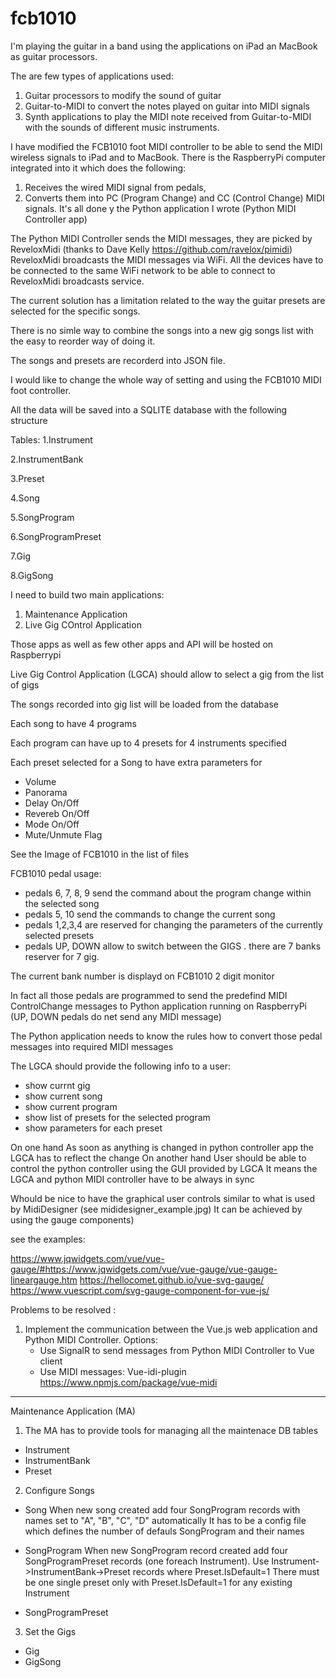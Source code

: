 # fcb1010

I'm playing the guitar in a band using the applications on iPad an MacBook as guitar processors.

The are few types of applications used:
  1. Guitar processors to modify the sound of guitar
  2. Guitar-to-MIDI to convert the notes played on guitar into MIDI signals
  3. Synth applications to play the MIDI note received from Guitar-to-MIDI with the sounds of different music instruments.

I have modified the FCB1010 foot MIDI controller to be able to send the MIDI wireless signals 
to iPad and to MacBook. There is the RaspberryPi computer integrated into it which does the following:
  1. Receives the wired MIDI signal from pedals,
  2. Converts them into PC (Program Change) and CC (Control Change) MIDI signals. 
It's all done y the Python application I wrote (Python MIDI Controller app)

The Python MIDI Controller sends the MIDI messages, they are picked by ReveloxMidi 
(thanks to Dave Kelly https://github.com/ravelox/pimidi)
ReveloxMidi broadcasts the MIDI messages via WiFi. 
All the devices have to be connected to the same WiFi network to be able to connect to ReveloxMidi broadcasts service.


The current solution has a limitation related to the way the guitar presets are selected for the specific songs.

There is no simle way to combine the songs into a new gig songs list with the easy to reorder way of doing it.


The songs and presets are recorderd into JSON file.

I would like to change the whole way of setting and using the FCB1010 MIDI foot controller.


All the data will be saved into a SQLITE database with the following structure

Tables:
1.Instrument
  
2.InstrumentBank

3.Preset

4.Song

5.SongProgram

6.SongProgramPreset

7.Gig

8.GigSong


I need to build two main applications:

1. Maintenance Application
2. Live Gig COntrol Application

Those apps as well as few other apps and API will be hosted on Raspberrypi


Live Gig Control Application (LGCA) should allow to select a gig from the list of gigs 

The songs recorded into gig list will be loaded from the database

Each song to have 4 programs

Each program can have up to 4 presets for 4 instruments specified

Each preset selected for a Song to have extra parameters for 
  - Volume
  - Panorama
  - Delay On/Off
  - Revereb On/Off 
  - Mode On/Off
  - Mute/Unmute Flag 

See the Image of FCB1010 in the list of files

FCB1010 pedal usage:
- pedals 6, 7, 8, 9 send the command about the program change within the selected song
- pedals 5, 10 send the commands to change the current song
- pedals 1,2,3,4 are reserved for changing the parameters of the currently selected presets
- pedals UP, DOWN allow to switch between the GIGS . there are 7 banks reserver for 7 gig.

The current bank number is displayd on FCB1010 2 digit monitor 

In fact all those pedals are programmed to send the predefind MIDI ControlChange messages to Python application running on RaspberryPi
(UP, DOWN pedals do net send any MIDI message)

The Python application needs to know the rules how to convert those pedal messages into required MIDI messages


The LGCA should provide the following info to a user:

- show currnt gig
- show current song
- show current program
- show list of presets for the selected program
- show parameters for each preset

On one hand As soon as anything is changed in python controller app the LGCA has to reflect the change
On another hand User should be able to control the python controller using the GUI provided by LGCA
It means the LGCA and python MIDI controller have to be always in sync


Whould be nice to have the graphical user controls similar to what is used by MidiDesigner (see mididesigner_example.jpg)
It can be achieved by using the gauge components)

see the examples:
 
https://www.jqwidgets.com/vue/vue-gauge/#https://www.jqwidgets.com/vue/vue-gauge/vue-gauge-lineargauge.htm
https://hellocomet.github.io/vue-svg-gauge/
https://www.vuescript.com/svg-gauge-component-for-vue-js/


Problems to be resolved :

  1. Implement the communication between the Vue.js web application and Python MIDI Controller.
     Options: 
        - Use SignalR to send messages from  Python MIDI Controller to Vue client
        - Use MIDI messages:  Vue-idi-plugin  https://www.npmjs.com/package/vue-midi     



 -------------------------------------------------------------------------------------------------------------------
 
 Maintenance Application (MA)
 
 1. The MA has to provide tools for managing all the maintenace DB tables
  - Instrument
  - InstrumentBank
  - Preset

 2. Configure Songs
  - Song 
      When new song created add four SongProgram records with names set to "A", "B", "C", "D"  automatically
      It has to be a config file which defines the number of defauls SongProgram and their names
  - SongProgram
      When new SongProgram record created add four SongProgramPreset records (one foreach Instrument). 
      Use Instrument->InstrumentBank->Preset records where Preset.IsDefault=1 
      There must be one single preset only with Preset.IsDefault=1 for any existing Instrument

  - SongProgramPreset



 3. Set the Gigs
  - Gig
  - GigSong

